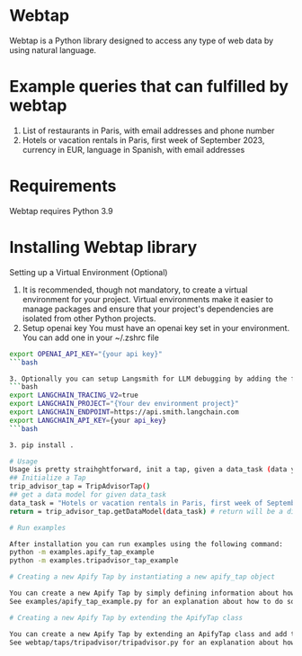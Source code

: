 # Webtap

Webtap is a Python library designed to access any type of web data by using natural language.

# Example queries that can fulfilled by webtap

1. List of restaurants in Paris, with email addresses and phone number
2. Hotels or vacation rentals in Paris, first week of September 2023, currency in EUR, language in Spanish, with email addresses

# Requirements

Webtap requires Python 3.9

# Installing Webtap library

Setting up a Virtual Environment (Optional)

1. It is recommended, though not mandatory, to create a virtual environment for your project. Virtual environments make it easier to manage packages and ensure that your project's dependencies are isolated from other Python projects.
2. Setup openai key
You must have an openai key set in your environment. You can add one in your ~/.zshrc file
```bash
export OPENAI_API_KEY="{your api key}"
```bash

3. Optionally you can setup Langsmith for LLM debugging by adding the following enviroment variables
```bash
export LANGCHAIN_TRACING_V2=true
export LANGCHAIN_PROJECT="{Your dev environment project}"
export LANGCHAIN_ENDPOINT=https://api.smith.langchain.com
export LANGCHAIN_API_KEY={your api_key}
```bash

3. pip install .

# Usage
Usage is pretty straihghtforward, init a tap, given a data_task (data you would like to get) ask for a "data model" (a way to get that data through this tap)
## Initialize a Tap
trip_advisor_tap = TripAdvisorTap()
## get a data model for given data_task
data_task = "Hotels or vacation rentals in Paris, first week of September 2023, currency in EUR, language in Spanish, with email addresses"
return = trip_advisor_tap.getDataModel(data_task) # return will be a dict containing the data model and few more info

# Run examples

After installation you can run examples using the following command:
python -m examples.apify_tap_example
python -m examples.tripadvisor_tap_example

# Creating a new Apify Tap by instantiating a new apify_tap object

You can create a new Apify Tap by simply defining information about how the Tap/Actor will work
See examples/apify_tap_example.py for an explanation about how to do so

# Creating a new Apify Tap by extending the ApifyTap class

You can create a new Apify Tap by extending an ApifyTap class and add the custom logic in it
See webtap/taps/tripadvisor/tripadvisor.py for an explanation about how to do so and examples/tripadvisor_tap_example.py about how to instantiate and use a custom object